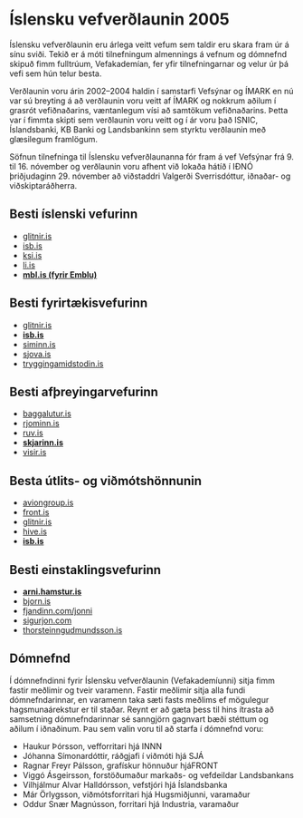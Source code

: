 # Íslensku vefverðlaunin 2005

Íslensku vefverðlaunin eru árlega veitt vefum sem taldir eru skara fram úr á sínu sviði. Tekið er á móti tilnefningum almennings á vefnum og dómnefnd skipuð fimm fulltrúum, Vefakademían, fer yfir tilnefningarnar og velur úr þá vefi sem hún telur besta.

Verðlaunin voru árin 2002–2004 haldin í samstarfi Vefsýnar og ÍMARK en nú var sú breyting á að verðlaunin voru veitt af ÍMARK og nokkrum aðilum í grasrót vefiðnaðarins, væntanlegum vísi að samtökum vefiðnaðarins. Þetta var í fimmta skipti sem verðlaunin voru veitt og í ár voru það ISNIC, Íslandsbanki, KB Banki og Landsbankinn sem styrktu verðlaunin með glæsilegum framlögum.

Söfnun tilnefninga til Íslensku vefverðlaunanna fór fram á vef Vefsýnar frá 9. til 16. nóvember og verðlaunin voru afhent við lokaða hátíð í IÐNÓ þriðjudaginn 29. nóvember að viðstaddri Valgerði Sverrisdóttur, iðnaðar- og viðskiptaráðherra.

## Besti íslenski vefurinn

* [glitnir.is](http://web.archive.org/web/2005*/http://glitnir.is "Fletta léninu glitnir.is upp í archive.org tímavélinni á árinu 2005")
* [isb.is](http://web.archive.org/web/2005*/http://isb.is "Fletta léninu isb.is upp í archive.org tímavélinni á árinu 2005")
* [ksi.is](http://web.archive.org/web/2005*/http://ksi.is "Fletta léninu ksi.is upp í archive.org tímavélinni á árinu 2005")
* [li.is](http://web.archive.org/web/2005*/http://li.is "Fletta léninu li.is upp í archive.org tímavélinni á árinu 2005")
* [**mbl.is (fyrir Emblu)**](http://web.archive.org/web/2005*/http://mbl.is "Fletta léninu mbl.is (fyrir Emblu) upp í archive.org tímavélinni á árinu 2005")

## Besti fyrirtækisvefurinn

* [glitnir.is](http://web.archive.org/web/2005*/http://glitnir.is "Fletta léninu glitnir.is upp í archive.org tímavélinni á árinu 2005")
* [**isb.is**](http://web.archive.org/web/2005*/http://isb.is "Fletta léninu isb.is upp í archive.org tímavélinni á árinu 2005")
* [siminn.is](http://web.archive.org/web/2005*/http://siminn.is "Fletta léninu siminn.is upp í archive.org tímavélinni á árinu 2005")
* [sjova.is](http://web.archive.org/web/2005*/http://sjova.is "Fletta léninu sjova.is upp í archive.org tímavélinni á árinu 2005")
* [tryggingamidstodin.is](http://web.archive.org/web/2005*/http://tryggingamidstodin.is "Fletta léninu tryggingamidstodin.is upp í archive.org tímavélinni á árinu 2005")

## Besti afþreyingarvefurinn

* [baggalutur.is](http://web.archive.org/web/2005*/http://baggalutur.is "Fletta léninu baggalutur.is upp í archive.org tímavélinni á árinu 2005")
* [rjominn.is](http://web.archive.org/web/2005*/http://rjominn.is "Fletta léninu rjominn.is upp í archive.org tímavélinni á árinu 2005")
* [ruv.is](http://web.archive.org/web/2005*/http://ruv.is "Fletta léninu ruv.is upp í archive.org tímavélinni á árinu 2005")
* [**skjarinn.is**](http://web.archive.org/web/2005*/http://skjarinn.is "Fletta léninu skjarinn.is upp í archive.org tímavélinni á árinu 2005")
* [visir.is](http://web.archive.org/web/2005*/http://visir.is "Fletta léninu visir.is upp í archive.org tímavélinni á árinu 2005")

## Besta útlits- og viðmótshönnunin

* [aviongroup.is](http://web.archive.org/web/2005*/http://aviongroup.is "Fletta léninu aviongroup.is upp í archive.org tímavélinni á árinu 2005")
* [front.is](http://web.archive.org/web/2005*/http://front.is "Fletta léninu front.is upp í archive.org tímavélinni á árinu 2005")
* [glitnir.is](http://web.archive.org/web/2005*/http://glitnir.is "Fletta léninu glitnir.is upp í archive.org tímavélinni á árinu 2005")
* [hive.is](http://web.archive.org/web/2005*/http://hive.is "Fletta léninu hive.is upp í archive.org tímavélinni á árinu 2005")
* [**isb.is**](http://web.archive.org/web/2005*/http://isb.is "Fletta léninu isb.is upp í archive.org tímavélinni á árinu 2005")

## Besti einstaklingsvefurinn

* [**arni.hamstur.is**](http://web.archive.org/web/2005*/http://arni.hamstur.is "Fletta léninu arni.hamstur.is upp í archive.org tímavélinni á árinu 2005")
* [bjorn.is](http://web.archive.org/web/2005*/http://bjorn.is "Fletta léninu bjorn.is upp í archive.org tímavélinni á árinu 2005")
* [fjandinn.com/jonni](http://web.archive.org/web/2005*/http://fjandinn.com/jonni "Fletta léninu fjandinn.com/jonni upp í archive.org tímavélinni á árinu 2005")
* [sigurjon.com](http://web.archive.org/web/2005*/http://sigurjon.com "Fletta léninu sigurjon.com upp í archive.org tímavélinni á árinu 2005")
* [thorsteinngudmundsson.is](http://web.archive.org/web/2005*/http://thorsteinngudmundsson.is "Fletta léninu thorsteinngudmundsson.is upp í archive.org tímavélinni á árinu 2005")

## Dómnefnd

Í dómnefndinni fyrir Íslensku vefverðlaunin (Vefakademíunni) sitja fimm fastir meðlimir og tveir varamenn. Fastir meðlimir sitja alla fundi dómnefndarinnar, en varamenn taka sæti fasts meðlims ef mögulegur hagsmunaárekstur er til staðar. Reynt er að gæta þess til hins ítrasta að samsetning dómnefndarinnar sé sanngjörn gagnvart bæði stéttum og aðilum í iðnaðinum. Þau sem valin voru til að starfa í dómnefnd voru:

* Haukur Þórsson, vefforritari hjá INNN
* Jóhanna Símonardóttir, ráðgjafi í viðmóti hjá SJÁ
* Ragnar Freyr Pálsson, grafískur hönnuður hjáFRONT
* Viggó Ásgeirsson, forstöðumaður markaðs- og vefdeildar Landsbankans
* Vilhjálmur Alvar Halldórsson, vefstjóri hjá Íslandsbanka
* Már Örlygsson, viðmótsforritari hjá Hugsmiðjunni, varamaður
* Oddur Snær Magnússon, forritari hjá Industria, varamaður
